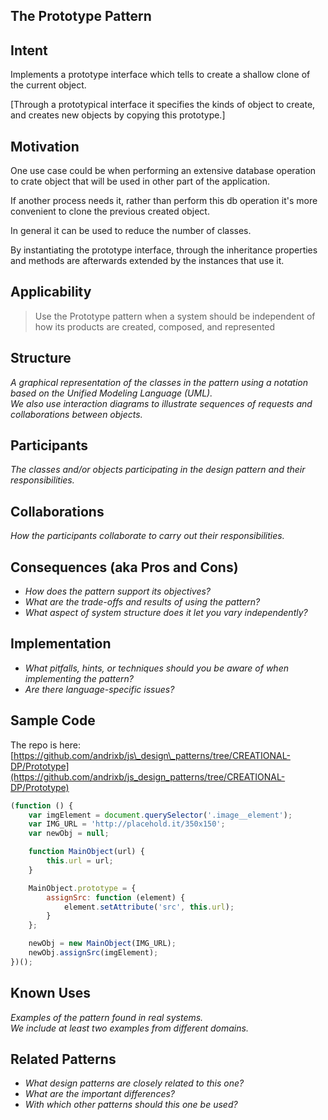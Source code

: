 ## The Prototype Pattern

## Intent

Implements a prototype interface which tells to create a shallow clone of the current object.

\[Through a prototypical interface it specifies the kinds of object to create, and creates new objects by copying this prototype.\]

## Motivation

One use case could be when performing an extensive database operation to crate object that will be used in other part of the application.

If another process needs it, rather than perform this db operation it's more convenient to clone the previous created object.

In general it can be used to reduce the number of classes.

By instantiating the prototype interface, through the inheritance properties and methods are afterwards extended by the instances that use it.

## Applicability

> Use the Prototype pattern when a system should be independent of how its products are created, composed, and represented

## Structure

_A graphical representation of the classes in the pattern using a notation based on the Unified Modeling Language \(UML\).  
We also use interaction diagrams to illustrate sequences of requests and collaborations between objects._

## Participants

_The classes and/or objects participating in the design pattern and their responsibilities._

## Collaborations

_How the participants collaborate to carry out their responsibilities._

## Consequences \(aka Pros and Cons\)

* _How does the pattern support its objectives?_
* _What are the trade-offs and results of using the pattern?_
* _What aspect of system structure does it let you vary independently?_

## Implementation

* _What pitfalls, hints, or techniques should you be aware of when implementing the pattern?_
* _Are there language-specific issues?_

## Sample Code

The repo is here: [https://github.com/andrixb/js\_design\_patterns/tree/CREATIONAL-DP/Prototype](https://github.com/andrixb/js_design_patterns/tree/CREATIONAL-DP/Prototype)

```js
(function () {
    var imgElement = document.querySelector('.image__element');
    var IMG_URL = 'http://placehold.it/350x150';
    var newObj = null;

    function MainObject(url) {
        this.url = url;
    }

    MainObject.prototype = {
        assignSrc: function (element) {
            element.setAttribute('src', this.url);
        }
    };

    newObj = new MainObject(IMG_URL);
    newObj.assignSrc(imgElement);
})();
```

## Known Uses

_Examples of the pattern found in real systems.  
We include at least two examples from different domains._

## Related Patterns

* _What design patterns are closely related to this one?_
* _What are the important differences?_
* _With which other patterns should this one be used?_



